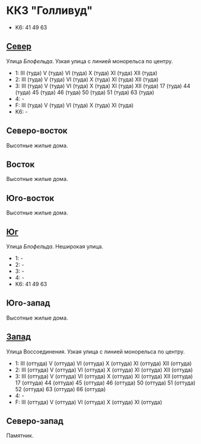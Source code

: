 # ККЗ "Голливуд"

* K6:   41  49  63

## [Север](./515090.md)

Улица *Блофельда*.
Узкая улица с линией монорельса по центру.

* 1:    III (туда)  V (туда)    VI (туда)   X (туда)    XI (туда)
        XII (туда)
* 2:    III (туда)  V (туда)    VI (туда)   X (туда)    XI (туда)
        XII (туда)
* 3:    III (туда)  V (туда)    VI (туда)   X (туда)    XI (туда)
        XII (туда)
        17 (туда)   44 (туда)   45 (туда)   46 (туда)   50 (туда)
        51 (туда)   63 (туда)
* 4:    -
* F:    III (туда)  V (туда)    VI (туда)   X (туда)    XI (туда)
* K6:   -

## Северо-восток

Высотные жилые дома.

## Восток

Высотные жилые дома.

## Юго-восток

Высотные жилые дома.

## [Юг](./515110.md)

Улица *Блофельда*.
Неширокая улица.

* 1:    -
* 2:    -
* 3:    -
* 4:    -
* K6:   41  49  63

## Юго-запад

Высотные жилые дома.

## [Запад](./510100.md)

Улица Воссоединения.
Узкая улица с линией монорельса по центру.

* 1:    III (оттуда)    V (оттуда)      VI (оттуда)     X (оттуда)      XI (оттуда)
        XII (оттуда)
* 2:    III (оттуда)    V (оттуда)      VI (оттуда)     X (оттуда)      XI (оттуда)
        XII (оттуда)
* 3:    III (оттуда)    V (оттуда)      VI (оттуда)     X (оттуда)      XI (оттуда)
        XII (оттуда)
        17 (оттуда)     44 (оттуда)     45 (оттуда)     46 (оттуда)     50 (оттуда)
        51 (оттуда)     52 (оттуда)     63 (оттуда)     66 (оттуда)
* 4:    -
* F:    III (оттуда)    V (оттуда)      VI (оттуда)     X (оттуда)      XI (оттуда)

## Северо-запад

Памятник.
